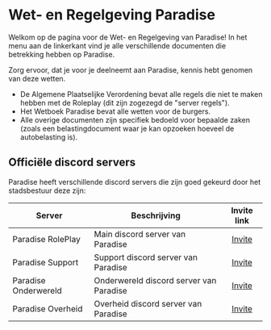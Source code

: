 # Wet- en Regelgeving Paradise

Welkom op de pagina voor de Wet- en Regelgeving van Paradise!
In het menu aan de linkerkant vind je alle verschillende documenten die betrekking hebben op Paradise.

Zorg ervoor, dat je voor je deelneemt aan Paradise, kennis hebt genomen van deze wetten.

- De Algemene Plaatselijke Verordening bevat alle regels die niet te maken hebben met de Roleplay (dit zijn zogezegd de "server regels").
- Het Wetboek Paradise bevat alle wetten voor de burgers.
- Alle overige documenten zijn specifiek bedoeld voor bepaalde zaken (zoals een belastingdocument waar je kan opzoeken hoeveel de autobelasting is).

## Officiële discord servers

Paradise heeft verschillende discord servers die zijn goed gekeurd door het stadsbestuur deze zijn:

| Server | Beschrijving | Invite link |
|---|---|:---:|
|Paradise RolePlay| Main discord server van Paradise | [Invite](https://discord.gg/rASaaPAYJq) |
|Paradise Support| Support discord server van Paradise | [Invite](https://discord.gg/RNfGxgdQzy) |
|Paradise Onderwereld| Onderwereld discord server van Paradise | [Invite](https://discord.gg/35d57yT5Yf) |
|Paradise Overheid| Overheid discord server van Paradise | [Invite](https://discord.gg/W9FtYsvxGr) |
